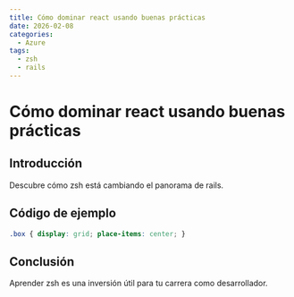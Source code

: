 ```yaml
---
title: Cómo dominar react usando buenas prácticas
date: 2026-02-08
categories:
  - Azure
tags:
  - zsh
  - rails
---
```


# Cómo dominar react usando buenas prácticas

## Introducción

Descubre cómo zsh está cambiando el panorama de rails.

## Código de ejemplo

```css
.box { display: grid; place-items: center; }
```

## Conclusión

Aprender zsh es una inversión útil para tu carrera como desarrollador.